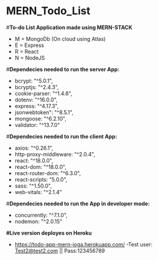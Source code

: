 # MERN_Todo_List

#**To-do List Application made using MERN-STACK**

- M = MongoDb (On cloud using Atlas)
- E = Express 
- R = React
- N = NodeJS

#**Dependecies needed to run the server App:**
- bcrypt: "^5.0.1",
- bcryptjs: "^2.4.3",
- cookie-parser: "^1.4.6",
- dotenv: "^16.0.0",
- express: "^4.17.3",
- jsonwebtoken": "^8.5.1",
- mongoose: "^6.2.10",
- validator: "^13.7.0"

#**Dependecies needed to run the client App:**
- axios: "^0.26.1",
- http-proxy-middleware: "^2.0.4",
- react: "^18.0.0",
- react-dom: "^18.0.0",
- react-router-dom: "^6.3.0",
- react-scripts: "5.0.0",
- sass: "^1.50.0",
- web-vitals: "^2.1.4"

#**Dependecies needed to run the App in developer mode:**
- concurrently: "^7.1.0",
- nodemon: "^2.0.15"


**#Live version deployes on Heroku**
- https://todo-app-mern-joga.herokuapp.com/
-Test user: Test2@test2.com || Pass:123456789
